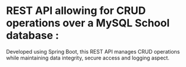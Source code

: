 # REST API allowing for CRUD operations over a MySQL School database :


Developed using Spring Boot, this REST API manages CRUD operations while maintaining data integrity, secure access and logging aspect.